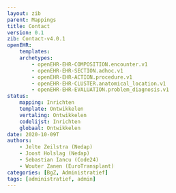```yaml
---
layout: zib
parent: Mappings
title: Contact
version: 0.1
zib: Contact-v4.0.1
openEHR:
    templates: 
    archetypes: 
        - openEHR-EHR-COMPOSITION.encounter.v1
        - openEHR-EHR-SECTION.adhoc.v1
        - openEHR-EHR-ACTION.procedure.v1
        - openEHR-EHR-CLUSTER.anatomical_location.v1
        - openEHR-EHR-EVALUATION.problem_diagnosis.v1
status:
    mapping: Inrichten
    template: Ontwikkelen
    vertaling: Ontwikkelen
    codelijst: Inrichten
    globaal: Ontwikkelen
date: 2020-10-09T
authors:
    - Jelte Zeilstra (Nedap) 
    - Joost Holslag (Nedap)
    - Sebastian Iancu (Code24) 
    - Wouter Zanen (EuroTransplant) 
categories: [BgZ, Administratief]
tags: [administratief, admin]
---
```


